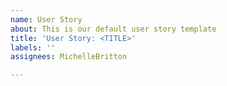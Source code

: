 ```yaml
---
name: User Story
about: This is our default user story template
title: 'User Story: <TITLE>'
labels: ''
assignees: MichelleBritton

---
```



